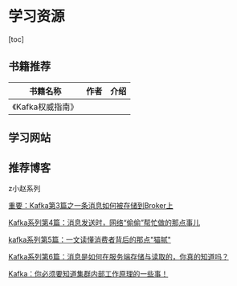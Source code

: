 

# 学习资源

[toc]

## 书籍推荐

| 书籍名称          | 作者 | 介绍 |
| ----------------- | ---- | ---- |
| 《Kafka权威指南》 |      |      |

## 学习网站



## 推荐博客

z小赵系列

[重要：Kafka第3篇之一条消息如何被存储到Broker上](https://mp.weixin.qq.com/s/3bv9a1xYHn-9xgDOH1UyHg)

[Kafka系列第4篇：消息发送时，网络“偷偷”帮忙做的那点事儿](https://mp.weixin.qq.com/s/j9TiFmO63ekePxNk10mnww)

[kafka系列第5篇：一文读懂消费者背后的那点"猫腻"](https://mp.weixin.qq.com/s/OYnyq_5jFSzVQQTs30YLmg)

[Kafka系列第6篇：消息是如何在服务端存储与读取的，你真的知道吗？](https://mp.weixin.qq.com/s/OU6LwmSaRmzz2Xm0-Bb0sA)

[Kafka：你必须要知道集群内部工作原理的一些事！](https://mp.weixin.qq.com/s/WRYOf0NH99hWtH2tGx6TcA)